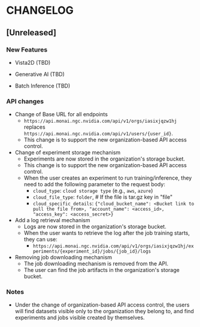 # CHANGELOG

## [Unreleased]
### New Features

- Vista2D (TBD)

- Generative AI (TBD)

- Batch Inference (TBD)

### API changes

- Change of Base URL for all endpoints
    - `https://api.monai.ngc.nvidia.com/api/v1/orgs/iasixjqzw1hj` replaces `https://api.monai.ngc.nvidia.com/api/v1/users/{user_id}`.
    - This change is to support the new organization-based API access control.
- Change of experiment storage mechanism
    - Experiments are now stored in the organization's storage bucket.
    - This change is to support the new organization-based API access control.
    - When the user creates an experiment to run training/inference, they need to add the following parameter to the request body:
        - `cloud_type`: `cloud storage type` (e.g., `aws`, `azure`)
        - `cloud_file_type`: `folder`,  # If the file is tar.gz key in "file"
        - `cloud_specific_details`: `{"cloud_bucket_name": <Bucket link to pull the file from>, "account_name": <access_id>, "access_key": <access_secret>}`
- Add a log retrieval mechanism
    - Logs are now stored in the organization's storage bucket.
    - When the user wants to retrieve the log after the job training starts, they can use:
        - `https://api.monai.ngc.nvidia.com/api/v1/orgs/iasixjqzw1hj/experiments/{experiment_id}/jobs/{job_id}/logs`
- Removing job downloading mechanism
    - The job downloading mechanism is removed from the API.
    - The user can find the job artifacts in the organization's storage bucket.

### Notes
- Under the change of organization-based API access control, the users will find datasets visible only to the organization they belong to, and find experiments and jobs visible created by themselves.
